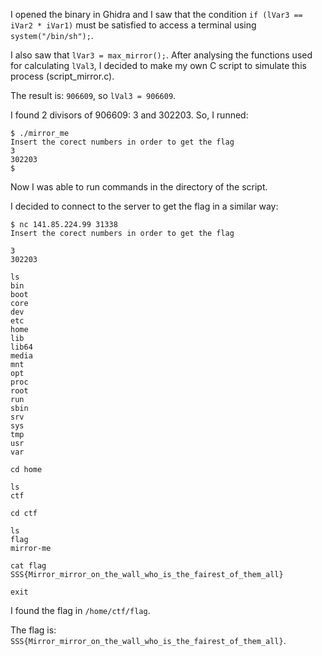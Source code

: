 I opened the binary in Ghidra and I saw that the condition ```if (lVar3 == iVar2 * iVar1)``` must be satisfied to access a terminal using ```system("/bin/sh");```.

I also saw that ```lVar3 = max_mirror();```. After analysing the functions used for calculating ```lVal3```, I decided to make my own C script to simulate this process (script_mirror.c).

The result is: ```906609```, so ```lVal3 = 906609```.

I found 2 divisors of 906609: 3 and 302203. So, I runned:
```
$ ./mirror_me                                                               
Insert the corect numbers in order to get the flag
3
302203            
$
```
Now I was able to run commands in the directory of the script.

I decided to connect to the server to get the flag in a similar way:

```
$ nc 141.85.224.99 31338
Insert the corect numbers in order to get the flag
```

```
3
302203
```

```
ls
bin
boot
core
dev
etc
home
lib
lib64
media
mnt
opt
proc
root
run
sbin
srv
sys
tmp
usr
var
```
```
cd home
```

```
ls
ctf
```
```
cd ctf
```

```
ls
flag
mirror-me
```

```
cat flag
SSS{Mirror_mirror_on_the_wall_who_is_the_fairest_of_them_all}
```

```
exit
```

I found the flag in ```/home/ctf/flag```.

The flag is: ```SSS{Mirror_mirror_on_the_wall_who_is_the_fairest_of_them_all}```.